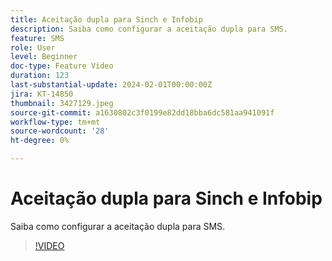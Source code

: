 ```yaml
---
title: Aceitação dupla para Sinch e Infobip
description: Saiba como configurar a aceitação dupla para SMS.
feature: SMS
role: User
level: Beginner
doc-type: Feature Video
duration: 123
last-substantial-update: 2024-02-01T00:00:00Z
jira: KT-14850
thumbnail: 3427129.jpeg
source-git-commit: a1630802c3f0199e82dd18bba6dc581aa941091f
workflow-type: tm+mt
source-wordcount: '28'
ht-degree: 0%

---
```



# Aceitação dupla para Sinch e Infobip

Saiba como configurar a aceitação dupla para SMS.

>[!VIDEO](https://video.tv.adobe.com/v/3427129/?learn=on)
